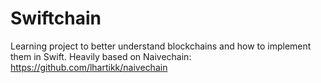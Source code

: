 # Swiftchain
Learning project to better understand blockchains and how to implement them in Swift. Heavily based on Naivechain: https://github.com/lhartikk/naivechain
